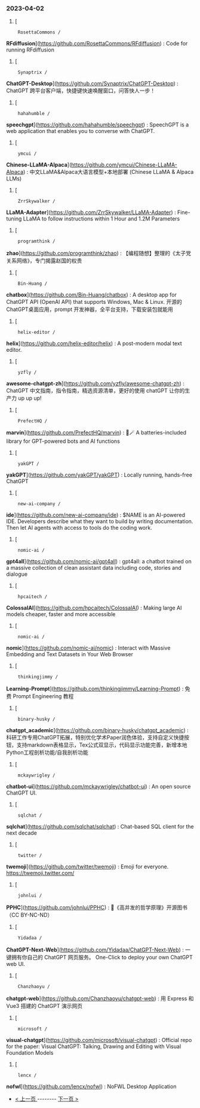 ### 2023-04-02 
1. [
    

        RosettaCommons /
**RFdiffusion**](https://github.com/RosettaCommons/RFdiffusion) : Code for running RFdiffusion
1. [
    

        Synaptrix /
**ChatGPT-Desktop**](https://github.com/Synaptrix/ChatGPT-Desktop) : ChatGPT 跨平台客户端，快捷键快速唤醒窗口，问答快人一步！
1. [
    

        hahahumble /
**speechgpt**](https://github.com/hahahumble/speechgpt) : SpeechGPT is a web application that enables you to converse with ChatGPT.
1. [
    

        ymcui /
**Chinese-LLaMA-Alpaca**](https://github.com/ymcui/Chinese-LLaMA-Alpaca) : 中文LLaMA&Alpaca大语言模型+本地部署 (Chinese LLaMA & Alpaca LLMs)
1. [
    

        ZrrSkywalker /
**LLaMA-Adapter**](https://github.com/ZrrSkywalker/LLaMA-Adapter) : Fine-tuning LLaMA to follow instructions within 1 Hour and 1.2M Parameters
1. [
    

        programthink /
**zhao**](https://github.com/programthink/zhao) : 【编程随想】整理的《太子党关系网络》，专门揭露赵国的权贵
1. [
    

        Bin-Huang /
**chatbox**](https://github.com/Bin-Huang/chatbox) : A desktop app for ChatGPT API (OpenAI API) that supports Windows, Mac & Linux. 开源的ChatGPT桌面应用，prompt 开发神器，全平台支持，下载安装包就能用
1. [
    

        helix-editor /
**helix**](https://github.com/helix-editor/helix) : A post-modern modal text editor.
1. [
    

        yzfly /
**awesome-chatgpt-zh**](https://github.com/yzfly/awesome-chatgpt-zh) : ChatGPT 中文指南，指令指南，精选资源清单，更好的使用 chatGPT 让你的生产力 up up up!
1. [
    

        PrefectHQ /
**marvin**](https://github.com/PrefectHQ/marvin) : 🤖🪄 A batteries-included library for GPT-powered bots and AI functions
1. [
    

        yakGPT /
**yakGPT**](https://github.com/yakGPT/yakGPT) : Locally running, hands-free ChatGPT
1. [
    

        new-ai-company /
**ide**](https://github.com/new-ai-company/ide) : $NAME is an AI-powered IDE. Developers describe what they want to build by writing documentation. Then let AI agents with access to tools do the coding work.
1. [
    

        nomic-ai /
**gpt4all**](https://github.com/nomic-ai/gpt4all) : gpt4all: a chatbot trained on a massive collection of clean assistant data including code, stories and dialogue
1. [
    

        hpcaitech /
**ColossalAI**](https://github.com/hpcaitech/ColossalAI) : Making large AI models cheaper, faster and more accessible
1. [
    

        nomic-ai /
**nomic**](https://github.com/nomic-ai/nomic) : Interact with Massive Embedding and Text Datasets in Your Web Browser
1. [
    

        thinkingjimmy /
**Learning-Prompt**](https://github.com/thinkingjimmy/Learning-Prompt) : 免费 Prompt Engineering 教程
1. [
    

        binary-husky /
**chatgpt_academic**](https://github.com/binary-husky/chatgpt_academic) : 科研工作专用ChatGPT拓展，特别优化学术Paper润色体验，支持自定义快捷按钮，支持markdown表格显示，Tex公式双显示，代码显示功能完善，新增本地Python工程剖析功能/自我剖析功能
1. [
    

        mckaywrigley /
**chatbot-ui**](https://github.com/mckaywrigley/chatbot-ui) : An open source ChatGPT UI.
1. [
    

        sqlchat /
**sqlchat**](https://github.com/sqlchat/sqlchat) : Chat-based SQL client for the next decade
1. [
    

        twitter /
**twemoji**](https://github.com/twitter/twemoji) : Emoji for everyone. https://twemoji.twitter.com/
1. [
    

        johnlui /
**PPHC**](https://github.com/johnlui/PPHC) : 📙《高并发的哲学原理》开源图书（CC BY-NC-ND）
1. [
    

        Yidadaa /
**ChatGPT-Next-Web**](https://github.com/Yidadaa/ChatGPT-Next-Web) : 一键拥有你自己的 ChatGPT 网页服务。 One-Click to deploy your own ChatGPT web UI.
1. [
    

        Chanzhaoyu /
**chatgpt-web**](https://github.com/Chanzhaoyu/chatgpt-web) : 用 Express 和 Vue3 搭建的 ChatGPT 演示网页
1. [
    

        microsoft /
**visual-chatgpt**](https://github.com/microsoft/visual-chatgpt) : Official repo for the paper: Visual ChatGPT: Talking, Drawing and Editing with Visual Foundation Models
1. [
    

        lencx /
**nofwl**](https://github.com/lencx/nofwl) : NoFWL Desktop Application 

- [ < 上一页 ](https://github.com/able8/github-trending-daily-record/blob/master/2023-04-01.md) -------- [ 下一页 > ](https://github.com/able8/github-trending-daily-record/blob/master/2023-04-03.md)